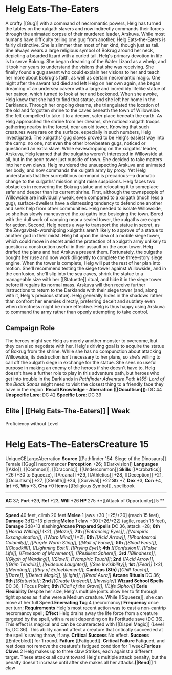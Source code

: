 ﻿---
ac: '37'
alignment: CE
all_resistance: null
burrow_speed: null
charisma: '+0'
climb_speed: '20'
constitution: '+4'
creature_ability:
- Attack of Opportunity
- Eerie Flexibility
- Enervating Tug
- Furious Claws
- Rend
creature_family: null
description: "A crafty [[DATABASE/monster/Gug|gug]] with a command of necromantic\
  \ powers, Helg has turned the tables on the xulgath slavers and now indirectly commands\
  \ their forces through the animated corpse of their murdered leader, Arskuva. <br/><br/>\
  \ While most humans have difficulty telling one gug from another, Helg Eats-the-Eaters\
  \ is fairly distinctive. She is slimmer than most of her kind, though just as tall.\
  \ She always wears a large religious symbol of Bokrug around her neck, depicting\
  \ a bearded lizard with a curled tail.<br/><br/> Helg's primary devotion in life\
  \ is to serve Bokrug. She began dreaming of the Water Lizard as a whelp, and it\
  \ took her years to understand the visions that she was receiving. She finally found\
  \ a gug savant who could explain her visions to her and teach her more about Bokrug's\
  \ faith, as well as certain necromantic magic. One night after the savant had died\
  \ and left Helg on her own again, she began dreaming of an undersea cavern with\
  \ a large and incredibly lifelike statue of her patron, which turned to look at\
  \ her and beckoned. When she awoke, Helg knew that she had to find that statue,\
  \ and she left her home in the Darklands. Through her ongoing dreams, she triangulated\
  \ the location of the old and forgotten shrine to the caves beneath the town of\
  \ Willowside. She felt compelled to take it to a deeper, safer place beneath the\
  \ earth.<br/><br/> As Helg approached the shrine from her dreams, she noticed xulgath\
  \ troops gathering nearby in the forest, near an old tower. Knowing that such creatures\
  \ were rare on the surface, especially in such numbers, Helg investigated. The xulgaths'\
  \ gug slaves proved to be Helg's easiest way into the camp: no one, not even the\
  \ other browbeaten gugs, noticed or questioned an extra slave. While eavesdropping\
  \ on the xulgaths' leader, Arskuva, Helg learned that the xulgaths weren't interested\
  \ in Willowside at all, but in the aeon tower just outside of town. She decided\
  \ to take matters into her own claws.<br/><br/> Helg murdered the unsuspecting Arskuva\
  \ and animated her body, and now commands the xulgath army by proxy. Yet Helg understands\
  \ that her surreptitious command is precarious\u2014a dramatic change to the xulgaths'\
  \ mission might raise suspicions.<br/><br/> Helg faces two obstacles in recovering\
  \ the Bokrug statue and relocating it to someplace safer and deeper than its current\
  \ shrine. First, although the townspeople of Willowside are individually weak, even\
  \ compared to a xulgath (much less a gug), surface-dwellers have a distressing tendency\
  \ to defend one another and seek help from other communities. Helg needed to isolate\
  \ Willowside, so she has slowly maneuvered the xulgaths into besieging the town.\
  \ Bored with the dull work of camping near a sealed tower, the xulgaths are eager\
  \ for action.<br/><br/> Second, Helg needs a way to transport the statue in secret,\
  \ as the Zevgavizeb-worshipping xulgaths aren't likely to approve of a statue to\
  \ another god in their midst. Helg hit upon the idea of a mobile siege tower, which\
  \ could move in secret amid the protection of a xulgath army unlikely to question\
  \ a construction useful in their assault on the aeon tower. Helg drafted the plans\
  \ and had Arskuva present them. Fortunately, the xulgaths bought her ruse and now\
  \ work diligently to complete the three-story siege engine.<br/><br/> When the tower\
  \ is complete, Helg will put the rest of her plan into motion. She'll recommend\
  \ testing the siege tower against Willowside, and in the confusion, she'll slip\
  \ into the sea caves, shrink the statue to a manageable size with her [[DATABASE/ritual/Statuette|statuette]]\
  \ ritual, and hide it in the siege tower before it regains its normal mass. Arskuva\
  \ will then receive further instructions to return to the Darklands with their siege\
  \ tower (and, along with it, Helg's precious statue).<br/><br/> Helg generally hides\
  \ in the shadows rather than confront her enemies directly, preferring deceit and\
  \ subtlety even when directness might be more effective. Helg is thus happy using\
  \ Arskuva to command the army rather than openly attempting to take control."
dexterity: '+3'
element: null
fly_speed: null
fortitude: '+29'
hardness: null
hp: '275'
id: '2125'
immunity: null
intelligence: '+6'
land_speed: '40'
language:
- '[[DATABASE/language/Aklo|Aklo]]'
- '[[DATABASE/language/Common|Common]]'
- '[[DATABASE/language/Draconic|Draconic]]'
- '[[DATABASE/language/Undercommon|Undercommon]]'
level: '15'
max_speed: '40'
name: Helg Eats-The-Eaters
perception: '+26'
rarity: Unique
reflex: '+23'
resistance: null
rus_type_level: null
school: null
sense:
- '[[DATABASE/monsterability/Darkvision|darkvision]]'
size: Large
skill:
- '[[DATABASE/skill/Acrobatics|Acrobatics]] +26'
- '[[DATABASE/skill/Arcana|Arcana]] +29'
- '[[DATABASE/skill/Athletics|Athletics]] +28'
- '[[DATABASE/skill/Deception|Deception]] +21'
- '[[DATABASE/skill/Occultism|Occultism]] +27'
- '[[DATABASE/skill/Stealth|Stealth]] +24'
- '[[DATABASE/skill/Survival|Survival]] +22'
source: '[[DATABASE/source/Pathfinder 154. Siege of the Dinosaurs|Pathfinder #154:
  Siege of the Dinosaurs]]'
speed:
- 40 feet
- climb 20 feet
spell:
- '[[DATABASE/spell/Acid Arrow|Acid Arrow]]'
- '[[DATABASE/spell/Blindness|Blindness]]'
- '[[DATABASE/spell/Blood Feast|Blood Feast]]'
- '[[DATABASE/spell/Call of the Grave|Call of the Grave]]'
- '[[DATABASE/spell/Chill Touch|Chill Touch]]'
- '[[DATABASE/spell/Cloudkill|Cloudkill]]'
- '[[DATABASE/spell/Confusion|Confusion]]'
- '[[DATABASE/spell/Daze|Daze]]'
- '[[DATABASE/spell/Detect Magic|Detect Magic]]'
- '[[DATABASE/spell/Entrancing Eyes|Entrancing Eyes]]'
- '[[DATABASE/spell/False Life|False Life]]'
- '[[DATABASE/spell/Fear|Fear]]'
- '[[DATABASE/spell/Freedom of Movement|Freedom of Movement]]'
- '[[DATABASE/spell/Glyph of Warding|Glyph of Warding]]'
- '[[DATABASE/spell/Grim Tendrils|Grim Tendrils]]'
- '[[DATABASE/spell/Hideous Laughter|Hideous Laughter]]'
- '[[DATABASE/spell/Horrid Wilting|Horrid Wilting]]'
- '[[DATABASE/spell/Life Siphon|Life Siphon]]'
- '[[DATABASE/spell/Light|Light]]'
- '[[DATABASE/spell/Lightning Bolt|LightningBolt]]'
- '[[DATABASE/spell/Maze|Maze]]'
- '[[DATABASE/spell/Mending|Mending]]'
- '[[DATABASE/spell/Phantasmal Calamity|Phantasmal Calamity]]'
- '[[DATABASE/spell/Prying Eye|Prying Eye]]'
- '[[DATABASE/spell/Purple Worm Sting|Purple Worm Sting]]'
- '[[DATABASE/spell/Ray of Enfeeblement|Ray of Enfeeblement]]'
- '[[DATABASE/spell/Read Aura|Read Aura]]'
- '[[DATABASE/spell/Resilient Sphere|Resilient Sphere]]'
- '[[DATABASE/spell/See Invisibility|See Invisibility]]'
- '[[DATABASE/spell/Slow|Slow]]'
- '[[DATABASE/spell/Vampiric Exsanguination|VampiricExsanguination]]'
- '[[DATABASE/spell/Vampiric Touch|Vampiric Touch]]'
- '[[DATABASE/spell/Wall of Force|Wall of Force]]'
- '[[DATABASE/spell/Warp Mind|Warp Mind]]'
strength: '+7'
strength_req: '7'
strongest_save:
- Fortitude
swim_speed: null
trait:
- '[[DATABASE/trait/Aberration|Aberration]]'
- '[[DATABASE/trait/Unique|Unique]]'
type: Creature
vision: Darkvision
weakest_save:
- Reflex
weakness: null
will: '+26'
wisdom: '+3'

---
# Helg Eats-The-Eaters

A crafty [[Gug]] with a command of necromantic powers, Helg has turned the tables on the xulgath slavers and now indirectly commands their forces through the animated corpse of their murdered leader, Arskuva. 
 While most humans have difficulty telling one gug from another, Helg Eats-the-Eaters is fairly distinctive. She is slimmer than most of her kind, though just as tall. She always wears a large religious symbol of Bokrug around her neck, depicting a bearded lizard with a curled tail.
 Helg's primary devotion in life is to serve Bokrug. She began dreaming of the Water Lizard as a whelp, and it took her years to understand the visions that she was receiving. She finally found a gug savant who could explain her visions to her and teach her more about Bokrug's faith, as well as certain necromantic magic. One night after the savant had died and left Helg on her own again, she began dreaming of an undersea cavern with a large and incredibly lifelike statue of her patron, which turned to look at her and beckoned. When she awoke, Helg knew that she had to find that statue, and she left her home in the Darklands. Through her ongoing dreams, she triangulated the location of the old and forgotten shrine to the caves beneath the town of Willowside. She felt compelled to take it to a deeper, safer place beneath the earth.
 As Helg approached the shrine from her dreams, she noticed xulgath troops gathering nearby in the forest, near an old tower. Knowing that such creatures were rare on the surface, especially in such numbers, Helg investigated. The xulgaths' gug slaves proved to be Helg's easiest way into the camp: no one, not even the other browbeaten gugs, noticed or questioned an extra slave. While eavesdropping on the xulgaths' leader, Arskuva, Helg learned that the xulgaths weren't interested in Willowside at all, but in the aeon tower just outside of town. She decided to take matters into her own claws.
 Helg murdered the unsuspecting Arskuva and animated her body, and now commands the xulgath army by proxy. Yet Helg understands that her surreptitious command is precarious—a dramatic change to the xulgaths' mission might raise suspicions.
 Helg faces two obstacles in recovering the Bokrug statue and relocating it to someplace safer and deeper than its current shrine. First, although the townspeople of Willowside are individually weak, even compared to a xulgath (much less a gug), surface-dwellers have a distressing tendency to defend one another and seek help from other communities. Helg needed to isolate Willowside, so she has slowly maneuvered the xulgaths into besieging the town. Bored with the dull work of camping near a sealed tower, the xulgaths are eager for action.
 Second, Helg needs a way to transport the statue in secret, as the Zevgavizeb-worshipping xulgaths aren't likely to approve of a statue to another god in their midst. Helg hit upon the idea of a mobile siege tower, which could move in secret amid the protection of a xulgath army unlikely to question a construction useful in their assault on the aeon tower. Helg drafted the plans and had Arskuva present them. Fortunately, the xulgaths bought her ruse and now work diligently to complete the three-story siege engine.
 When the tower is complete, Helg will put the rest of her plan into motion. She'll recommend testing the siege tower against Willowside, and in the confusion, she'll slip into the sea caves, shrink the statue to a manageable size with her [[Statuette]] ritual, and hide it in the siege tower before it regains its normal mass. Arskuva will then receive further instructions to return to the Darklands with their siege tower (and, along with it, Helg's precious statue).
 Helg generally hides in the shadows rather than confront her enemies directly, preferring deceit and subtlety even when directness might be more effective. Helg is thus happy using Arskuva to command the army rather than openly attempting to take control.

## Campaign Role

The heroes might see Helg as merely another monster to overcome, but they can also negotiate with her. Helg's driving goal is to acquire the statue of Bokrug from the shrine. While she has no compunction about attacking Willowside, its destruction isn't necessary to her plans, so she's willing to call off the xulgath siege in exchange for the statue. She sees no useful purpose in making an enemy of the heroes if she doesn't have to. Helg doesn't have a further role to play in this adventure path, but heroes who get into trouble in the Darklands in _Pathfinder Adventure Path #155: Lord of the Black Sands_ might need to visit the closest thing to a friendly face they have in the region.
**Recall Knowledge - Aberration ([[Occultism]])**: DC 44
**Unspecific Lore**: DC 42
**Specific Lore**: DC 39

## Elite | [[Helg Eats-The-Eaters]] | Weak
Proficiency without Level

# Helg Eats-The-Eaters<span class="item-type">Creature 15</span>

<span class="trait-unique item-trait">Unique</span><span class="trait-alignment item-trait">CE</span><span class="trait-size item-trait">Large</span><span class="item-trait">Aberration</span>
**Source** [[Pathfinder 154. Siege of the Dinosaurs]]
Female [[Gug]] necromancer
**Perception** +26; [[Darkvision]]
**Languages** [[Aklo]], [[Common]], [[Draconic]], [[Undercommon]]
**Skills** [[Acrobatics]] +26 (+30 to Squeeze), [[Arcana]] +29, [[Athletics]] +28, [[Deception]] +21, [[Occultism]] +27, [[Stealth]] +24, [[Survival]] +22
**Str** +7, **Dex** +3, **Con** +4, **Int** +6, **Wis** +3, **Cha** +0
**Items** [[Religious Symbol]], spellbook

---
**AC** 37; **Fort** +29, **Ref** +23, **Will** +26
**HP** 275
<span class="in-box-ability">**[[Attack of Opportunity]] <span class="action-icon">5</span> ** </span>

---
**Speed** 40 feet, climb 20 feet
<span class="in-box-ability">**Melee** <span class="action-icon">1</span> jaws +30 [+25/+20] (reach 15 feet), **Damage** 3d12+13 piercing</span><span class="in-box-ability">**Melee** <span class="action-icon">1</span> claw +30 [+26/+22] (agile, reach 15 feet), **Damage** 3d8+13 slashing</span>**Arcane Prepared Spells** DC 36, attack +28; **8th** _[[Horrid Wilting]]_ (×2), _[[Maze]]_; **7th** _[[Entrancing Eyes]]_, _[[Vampiric Exsanguination]]_, _[[Warp Mind]]_ (×2); **6th** _[[Acid Arrow]]_, _[[Phantasmal Calamity]]_, _[[Purple Worm Sting]]_, _[[Wall of Force]]_; **5th** _[[Blood Feast]]_, _[[Cloudkill]]_, _[[Lightning Bolt]]_, _[[Prying Eye]]_; **4th** _[[Confusion]]_, _[[False Life]]_, _[[Freedom of Movement]]_, _[[Resilient Sphere]]_; **3rd** _[[Blindness]]_, _[[Glyph of Warding]]_, _[[Slow]]_, _[[Vampiric Touch]]_; **2nd** _[[Acid Arrow]]_, _[[Grim Tendrils]]_, _[[Hideous Laughter]]_, _[[See Invisibility]]_; **1st** _[[Fear]]_ (×2), _[[Mending]]_, _[[Ray of Enfeeblement]]_; **Cantrips** **(8th)** _[[Chill Touch]]_, _[[Daze]]_, _[[Detect Magic]]_, _[[Light]]_, _[[Read Aura]]_
**Arcane Rituals** DC 36; **6th** _[[Statuette]]_; **2nd** _[[Create Undead]]_, _[[Inveigle]]_
**Wizard School Spells** DC 36, 1 Focus Point; **8th** _[[Call of the Grave]]_, _[[Life Siphon]]_
<span class="in-box-ability">**Eerie Flexibility** Despite her size, Helg's multiple joints allow her to fit through tight spaces as if she were a Medium creature. While [[Squeeze]], she can move at her full Speed.</span><span class="in-box-ability">**Enervating Tug** <span class="action-icon">4</span> (necromancy) **Frequency** once per turn; **Requirements** Helg's most recent action was to cast a non-cantrip necromancy spell; **Effect** Helg drains away the life force from a creature targeted by the spell, with a result depending on its Fortitude save (DC 36). This effect is magical and can be counteracted with [[Dispel Magic]] (Level 15, DC 36). This ability cannot affect a creature that critically succeeded at the spell's saving throw, if any.
 **Critical Success** No effect. 
**Success** [[Enfeebled]] for 1 round. 
**Failure** [[Fatigued]]. 
**Critical Failure** Fatigued, and rest does not remove the creature's fatigued condition for 1 week.</span><span class="in-box-ability">**Furious Claws** <span class="action-icon">2</span> Helg makes up to three claw Strikes, each against a different target. These attacks all count toward Helg's multiple attack penalty, but the penalty doesn't increase until after she makes all her attacks.</span><span class="in-box-ability">**[[Rend]]** <span class="action-icon">1</span> claw</span>